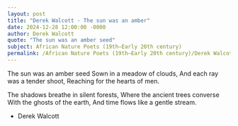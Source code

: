 ```yaml
---
layout: post
title: "Derek Walcott - The sun was an amber"
date: 2024-12-28 12:00:00 -0000
author: Derek Walcott
quote: "The sun was an amber seed"
subject: African Nature Poets (19th–Early 20th century)
permalink: /African Nature Poets (19th–Early 20th century)/Derek Walcott/Derek Walcott - The sun was an amber
---
```


The sun was an amber seed
Sown in a meadow of clouds,
And each ray was a tender shoot,
Reaching for the hearts of men.
 
 The shadows breathe in silent forests,
Where the ancient trees converse
With the ghosts of the earth,
And time flows like a gentle stream.


- Derek Walcott
